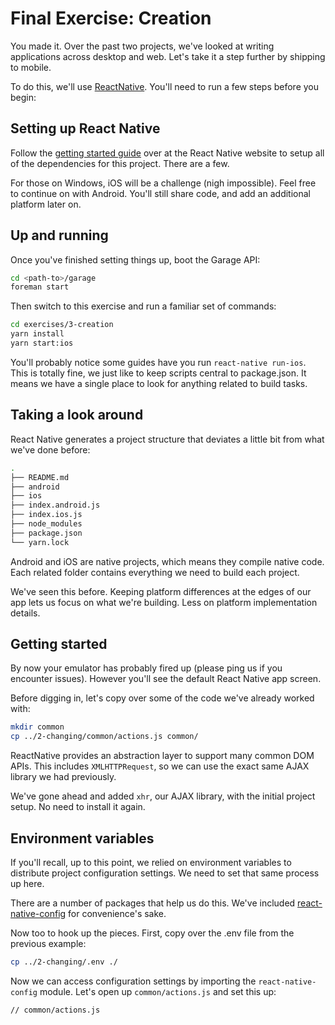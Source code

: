 # Final Exercise: Creation

You made it. Over the past two projects, we've looked at writing
applications across desktop and web. Let's take it a step further by
shipping to mobile.

To do this, we'll
use [ReactNative](https://facebook.github.io/react-native/). You'll
need to run a few steps before you begin:

## Setting up React Native

Follow the
[getting started guide](https://facebook.github.io/react-native/docs/getting-started.html#content) over
at the React Native website to setup all of the dependencies for this
project. There are a few.

For those on Windows, iOS will be a challenge (nigh impossible). Feel
free to continue on with Android. You'll still share code, and add an
additional platform later on.

## Up and running

Once you've finished setting things up, boot the Garage API:

```bash
cd <path-to>/garage
foreman start
```

Then switch to this exercise and run a familiar set of commands:

```bash
cd exercises/3-creation
yarn install
yarn start:ios
```

You'll probably notice some guides have you run `react-native
run-ios`. This is totally fine, we just like to keep scripts central
to package.json. It means we have a single place to look for anything
related to build tasks.

## Taking a look around

React Native generates a project structure that deviates a little bit
from what we've done before:

```bash
.
├── README.md
├── android
├── ios
├── index.android.js
├── index.ios.js
├── node_modules
├── package.json
└── yarn.lock
```

Android and iOS are native projects, which means they compile native
code. Each related folder contains everything we need to build each
project.

We've seen this before. Keeping platform differences at the edges of
our app lets us focus on what we're building. Less on platform
implementation details.

## Getting started

By now your emulator has probably fired up (please ping us if you
encounter issues). However you'll see the default React Native app
screen.

Before digging in, let's copy over some of the code we've already worked
with:

```bash
mkdir common
cp ../2-changing/common/actions.js common/
```

ReactNative provides an abstraction layer to support many common DOM
APIs. This includes `XMLHTTPRequest`, so we can use the exact same
AJAX library we had previously.

We've gone ahead and added `xhr`, our AJAX library, with the initial
project setup. No need to install it again.

## Environment variables

If you'll recall, up to this point, we relied on environment variables
to distribute project configuration settings. We need to set that same
process up here.

There are a number of packages that help us do this. We've included
[react-native-config](https://github.com/luggit/react-native-config)
for convenience's sake.

Now too to hook up the pieces. First, copy over the .env file from the
previous example:

```bash
cp ../2-changing/.env ./
```

Now we can access configuration settings by importing the
`react-native-config` module. Let's open up `common/actions.js` and
set this up:

```bash
// common/actions.js

```
